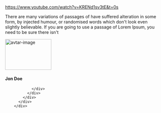 https://www.youtube.com/watch?v=KRENd1sv3tE&t=0s



 <div class="carousel-item active bg-white">
          <div class="container">
            <div class="row justify-content-center">
              <div class="col-lg-8">
                <div class="quote-icon">
                  <i class="fa-solid fa-quote-left"></i>
                </div>
                <p>There are many variations of passages of have suffered alteration in some form, by injected humour, or randomised words which don't look even slightly believable. If you are going to use a passage of Lorem Ipsum, you need to be sure there isn't</p>
                <div class="img-box">
                  <img src="assets/images/avatar_01.jpg" class="img-fluid" alt="avtar-image" width="150px" height="100px">
                </div>
                <h4>Jon Doe</h4>
                <div class="card-rating">
                  <i class="fa-solid fa-star"></i>
                  <i class="fa-solid fa-star"></i>
                  <i class="fa-solid fa-star"></i>
                  <i class="fa-solid fa-star"></i>
                  <i class="fa-solid fa-star-half-stroke"></i>
                  
                </div>
              </div>
            </div>
          </div>
        </div>